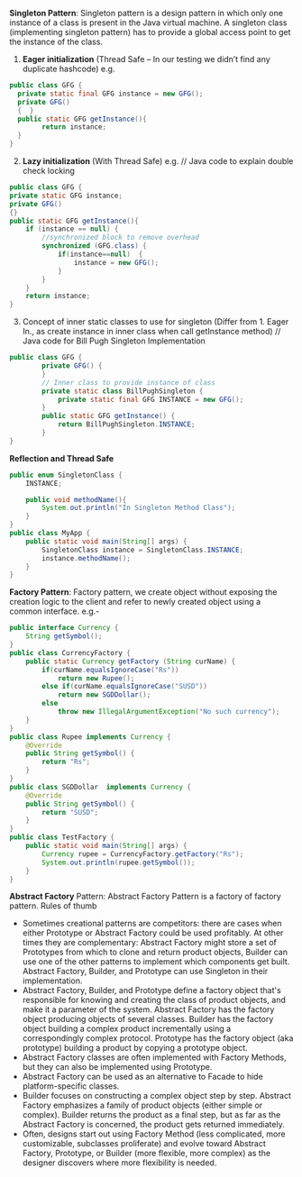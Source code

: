 **Singleton Pattern**:  Singleton pattern is a design pattern in which only one instance of a class is present in the Java virtual machine.
 A singleton class (implementing singleton pattern) has to provide a global access point to get the instance of the class.
1. **Eager initialization** (Thread Safe – In our testing we didn’t find any duplicate hashcode) e.g. 
```java
public class GFG {
  private static final GFG instance = new GFG(); 
  private GFG()
  {  }
  public static GFG getInstance(){
        return instance;
  }
}
```
2. **Lazy initialization** (With Thread Safe) e.g.
// Java code to explain double check locking
```java
public class GFG {
private static GFG instance;
private GFG()
{}
public static GFG getInstance(){
	if (instance == null) {
		//synchronized block to remove overhead
		synchronized (GFG.class) {
			if(instance==null)	{
				instance = new GFG();
			}
		}
	}
	return instance;
}
```

3. Concept of inner static classes to use for singleton (Differ from 1. Eager In., as create instance in inner class when call getInstance method)
// Java code for Bill Pugh Singleton Implementation

```java
public class GFG {
		private GFG() {
		}
		// Inner class to provide instance of class
		private static class BillPughSingleton {
			private static final GFG INSTANCE = new GFG();
		}
		public static GFG getInstance() {
			return BillPughSingleton.INSTANCE;
		}
}
```
**Reflection and Thread Safe**
```java
public enum SingletonClass {
    INSTANCE;

    public void methodName(){
        System.out.println("In Singleton Method Class");
    }
}
public class MyApp {
    public static void main(String[] args) {
        SingletonClass instance = SingletonClass.INSTANCE;
        instance.methodName();
    }
}
```

**Factory Pattern**: Factory pattern, we create object without exposing the creation logic to the client and refer to newly created object using a common interface.
e.g.-
```java
public interface Currency {
	String getSymbol();
}
public class CurrencyFactory {	
	public static Currency getFactory (String curName) {
		if(curName.equalsIgnoreCase("Rs"))
			return new Rupee();
		else if(curName.equalsIgnoreCase("SUSD"))
			return new SGDDollar();		
		else
			throw new IllegalArgumentException("No such currency");
	}
}
public class Rupee implements Currency {
	@Override
	public String getSymbol() {
		return "Rs";
	}
}
public class SGDDollar  implements Currency {
	@Override
	public String getSymbol() {
		return "SUSD";
	}
}
public class TestFactory {	
	public static void main(String[] args) {
		Currency rupee = CurrencyFactory.getFactory("Rs");
		System.out.println(rupee.getSymbol());
	}
}
```

**Abstract Factory** Pattern: Abstract Factory Pattern is a factory of factory pattern.
Rules of thumb
- Sometimes creational patterns are competitors: there are cases when either Prototype or Abstract Factory could be used profitably. At other times they are complementary: Abstract Factory might store a set of Prototypes from which to clone and return product objects, Builder can use one of the other patterns to implement which components get built. Abstract Factory, Builder, and Prototype can use Singleton in their implementation.
- 	Abstract Factory, Builder, and Prototype define a factory object that's responsible for knowing and creating the class of product objects, and make it a parameter of the system. Abstract Factory has the factory object producing objects of several classes. Builder has the factory object building a complex product incrementally using a correspondingly complex protocol. Prototype has the factory object (aka prototype) building a product by copying a prototype object.
- Abstract Factory classes are often implemented with Factory Methods, but they can also be implemented using Prototype.
- Abstract Factory can be used as an alternative to Facade to hide platform-specific classes.
- Builder focuses on constructing a complex object step by step. Abstract Factory emphasizes a family of product objects (either simple or complex). Builder returns the product as a final step, but as far as the Abstract Factory is concerned, the product gets returned immediately.
- Often, designs start out using Factory Method (less complicated, more customizable, subclasses proliferate) and evolve toward Abstract Factory, Prototype, or Builder (more flexible, more complex) as the designer discovers where more flexibility is needed.
